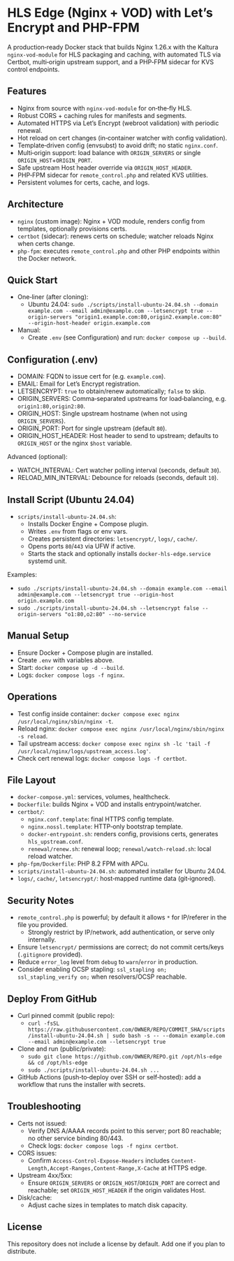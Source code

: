 # HLS Edge (Nginx + VOD) with Let’s Encrypt and PHP-FPM

A production‑ready Docker stack that builds Nginx 1.26.x with the Kaltura `nginx-vod-module` for HLS packaging and caching, with automated TLS via Certbot, multi‑origin upstream support, and a PHP‑FPM sidecar for KVS control endpoints.

## Features

- Nginx from source with `nginx-vod-module` for on‑the‑fly HLS.
- Robust CORS + caching rules for manifests and segments.
- Automated HTTPS via Let’s Encrypt (webroot validation) with periodic renewal.
- Hot reload on cert changes (in‑container watcher with config validation).
- Template‑driven config (envsubst) to avoid drift; no static `nginx.conf`.
- Multi‑origin support: load balance with `ORIGIN_SERVERS` or single `ORIGIN_HOST`+`ORIGIN_PORT`.
- Safe upstream Host header override via `ORIGIN_HOST_HEADER`.
- PHP‑FPM sidecar for `remote_control.php` and related KVS utilities.
- Persistent volumes for certs, cache, and logs.

## Architecture

- `nginx` (custom image): Nginx + VOD module, renders config from templates, optionally provisions certs.
- `certbot` (sidecar): renews certs on schedule; watcher reloads Nginx when certs change.
- `php-fpm`: executes `remote_control.php` and other PHP endpoints within the Docker network.

## Quick Start

- One‑liner (after cloning):
  - Ubuntu 24.04: `sudo ./scripts/install-ubuntu-24.04.sh --domain example.com --email admin@example.com --letsencrypt true --origin-servers "origin1.example.com:80,origin2.example.com:80" --origin-host-header origin.example.com`
- Manual:
  - Create `.env` (see Configuration) and run: `docker compose up --build`.

## Configuration (.env)

- DOMAIN: FQDN to issue cert for (e.g. `example.com`).
- EMAIL: Email for Let’s Encrypt registration.
- LETSENCRYPT: `true` to obtain/renew automatically; `false` to skip.
- ORIGIN_SERVERS: Comma‑separated upstreams for load‑balancing, e.g. `origin1:80,origin2:80`.
- ORIGIN_HOST: Single upstream hostname (when not using `ORIGIN_SERVERS`).
- ORIGIN_PORT: Port for single upstream (default `80`).
- ORIGIN_HOST_HEADER: Host header to send to upstream; defaults to `ORIGIN_HOST` or the nginx `$host` variable.

Advanced (optional):
- WATCH_INTERVAL: Cert watcher polling interval (seconds, default `30`).
- RELOAD_MIN_INTERVAL: Debounce for reloads (seconds, default `10`).

## Install Script (Ubuntu 24.04)

- `scripts/install-ubuntu-24.04.sh`:
  - Installs Docker Engine + Compose plugin.
  - Writes `.env` from flags or env vars.
  - Creates persistent directories: `letsencrypt/`, `logs/`, `cache/`.
  - Opens ports `80`/`443` via UFW if active.
  - Starts the stack and optionally installs `docker-hls-edge.service` systemd unit.

Examples:
- `sudo ./scripts/install-ubuntu-24.04.sh --domain example.com --email admin@example.com --letsencrypt true --origin-host origin.example.com`
- `sudo ./scripts/install-ubuntu-24.04.sh --letsencrypt false --origin-servers "o1:80,o2:80" --no-service`

## Manual Setup

- Ensure Docker + Compose plugin are installed.
- Create `.env` with variables above.
- Start: `docker compose up -d --build`.
- Logs: `docker compose logs -f nginx`.

## Operations

- Test config inside container: `docker compose exec nginx /usr/local/nginx/sbin/nginx -t`.
- Reload nginx: `docker compose exec nginx /usr/local/nginx/sbin/nginx -s reload`.
- Tail upstream access: `docker compose exec nginx sh -lc 'tail -f /usr/local/nginx/logs/upstream_access.log'`.
- Check cert renewal logs: `docker compose logs -f certbot`.

## File Layout

- `docker-compose.yml`: services, volumes, healthcheck.
- `Dockerfile`: builds Nginx + VOD and installs entrypoint/watcher.
- `certbot/`:
  - `nginx.conf.template`: final HTTPS config template.
  - `nginx.nossl.template`: HTTP‑only bootstrap template.
  - `docker-entrypoint.sh`: renders config, provisions certs, generates `hls_upstream.conf`.
  - `renewal/renew.sh`: renewal loop; `renewal/watch-reload.sh`: local reload watcher.
- `php-fpm/Dockerfile`: PHP 8.2 FPM with APCu.
- `scripts/install-ubuntu-24.04.sh`: automated installer for Ubuntu 24.04.
- `logs/`, `cache/`, `letsencrypt/`: host‑mapped runtime data (git‑ignored).

## Security Notes

- `remote_control.php` is powerful; by default it allows `*` for IP/referer in the file you provided.
  - Strongly restrict by IP/network, add authentication, or serve only internally.
- Ensure `letsencrypt/` permissions are correct; do not commit certs/keys (`.gitignore` provided).
- Reduce `error_log` level from `debug` to `warn`/`error` in production.
- Consider enabling OCSP stapling: `ssl_stapling on; ssl_stapling_verify on;` when resolvers/OCSP reachable.

## Deploy From GitHub

- Curl pinned commit (public repo):
  - `curl -fsSL https://raw.githubusercontent.com/OWNER/REPO/COMMIT_SHA/scripts/install-ubuntu-24.04.sh | sudo bash -s -- --domain example.com --email admin@example.com --letsencrypt true`
- Clone and run (public/private):
  - `sudo git clone https://github.com/OWNER/REPO.git /opt/hls-edge && cd /opt/hls-edge`
  - `sudo ./scripts/install-ubuntu-24.04.sh ...`
- GitHub Actions (push‑to‑deploy over SSH or self‑hosted): add a workflow that runs the installer with secrets.

## Troubleshooting

- Certs not issued:
  - Verify DNS A/AAAA records point to this server; port 80 reachable; no other service binding 80/443.
  - Check logs: `docker compose logs -f nginx certbot`.
- CORS issues:
  - Confirm `Access-Control-Expose-Headers` includes `Content-Length,Accept-Ranges,Content-Range,X-Cache` at HTTPS edge.
- Upstream 4xx/5xx:
  - Ensure `ORIGIN_SERVERS` or `ORIGIN_HOST`/`ORIGIN_PORT` are correct and reachable; set `ORIGIN_HOST_HEADER` if the origin validates Host.
- Disk/cache:
  - Adjust cache sizes in templates to match disk capacity.

## License

This repository does not include a license by default. Add one if you plan to distribute.
